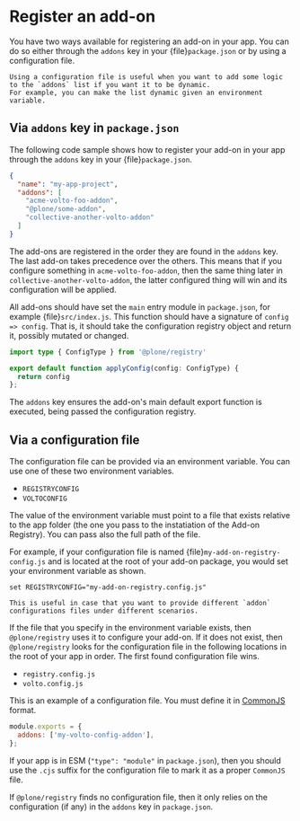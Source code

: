 # Register an add-on

You have two ways available for registering an add-on in your app.
You can do so either through the `addons` key in your {file}`package.json` or by using a configuration file.

```{note}
Using a configuration file is useful when you want to add some logic to the `addons` list if you want it to be dynamic.
For example, you can make the list dynamic given an environment variable.
```

## Via `addons` key in `package.json`

The following code sample shows how to register your add-on in your app through the `addons` key in your {file}`package.json`.

```json
{
  "name": "my-app-project",
  "addons": [
    "acme-volto-foo-addon",
    "@plone/some-addon",
    "collective-another-volto-addon"
  ]
}
```

The add-ons are registered in the order they are found in the `addons` key.
The last add-on takes precedence over the others.
This means that if you configure something in `acme-volto-foo-addon`, then the same thing later in `collective-another-volto-addon`, the latter configured thing will win and its configuration will be applied.

All add-ons should have set the `main` entry module in `package.json`, for example {file}`src/index.js`.
This function should have a signature of `config => config`.
That is, it should take the configuration registry object and return it, possibly mutated or changed.

```ts
import type { ConfigType } from '@plone/registry'

export default function applyConfig(config: ConfigType) {
  return config
};
```

The `addons` key ensures the add-on's main default export function is executed, being passed the configuration registry.

## Via a configuration file

The configuration file can be provided via an environment variable.
You can use one of these two environment variables.

- `REGISTRYCONFIG`
- `VOLTOCONFIG`

The value of the environment variable must point to a file that exists relative to the app folder (the one you pass to the instatiation of the Add-on Registry).
You can pass also the full path of the file.

For example, if your configuration file is named {file}`my-add-on-registry-config.js` and is located at the root of your add-on package, you would set your environment variable as shown.

```shell
set REGISTRYCONFIG="my-add-on-registry.config.js"
```

```{note}
This is useful in case that you want to provide different `addon` configurations files under different scenarios.
```

If the file that you specify in the environment variable exists, then `@plone/registry` uses it to configure your add-on.
If it does not exist, then `@plone/registry` looks for the configuration file in the following locations in the root of your app in order.
The first found configuration file wins.

- `registry.config.js`
- `volto.config.js`

This is an example of a configuration file.
You must define it in [CommonJS](https://en.wikipedia.org/wiki/CommonJS) format.

```js
module.exports = {
  addons: ['my-volto-config-addon'],
};
```

If your app is in ESM (`"type": "module"` in `package.json`), then you should use the `.cjs` suffix for the configuration file to mark it as a proper `CommonJS` file.

If `@plone/registry` finds no configuration file, then it only relies on the configuration (if any) in the `addons` key in `package.json`.

